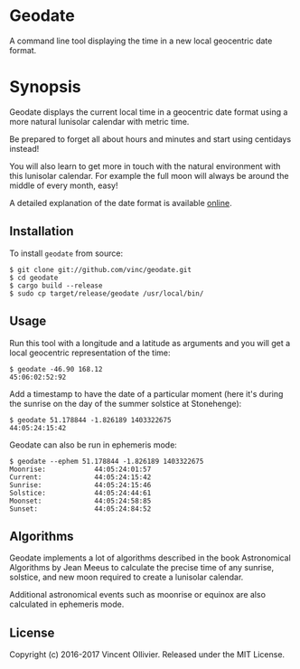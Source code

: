 Geodate
=======

A command line tool displaying the time in a new local geocentric date format.


Synopsis
========

Geodate displays the current local time in a geocentric date format using a
more natural lunisolar calendar with metric time.

Be prepared to forget all about hours and minutes and start using centidays
instead!

You will also learn to get more in touch with the natural environment with this
lunisolar calendar. For example the full moon will always be around the middle
of every month, easy!

A detailed explanation of the date format is available
[online](https://vinc.cc/essays/geocalendar.html).


Installation
------------

To install `geodate` from source:

    $ git clone git://github.com/vinc/geodate.git
    $ cd geodate
    $ cargo build --release
    $ sudo cp target/release/geodate /usr/local/bin/


Usage
-----

Run this tool with a longitude and a latitude as arguments and you will get
a local geocentric representation of the time:

    $ geodate -46.90 168.12
    45:06:02:52:92

Add a timestamp to have the date of a particular moment (here it's during the
sunrise on the day of the summer solstice at Stonehenge):

    $ geodate 51.178844 -1.826189 1403322675
    44:05:24:15:42

Geodate can also be run in ephemeris mode:

    $ geodate --ephem 51.178844 -1.826189 1403322675
    Moonrise:            44:05:24:01:57
    Current:             44:05:24:15:42
    Sunrise:             44:05:24:15:46
    Solstice:            44:05:24:44:61
    Moonset:             44:05:24:58:85
    Sunset:              44:05:24:84:52


Algorithms
----------

Geodate implements a lot of algorithms described in the book Astronomical
Algorithms by Jean Meeus to calculate the precise time of any sunrise,
solstice, and new moon required to create a lunisolar calendar.

Additional astronomical events such as moonrise or equinox are also calculated
in ephemeris mode.


License
-------

Copyright (c) 2016-2017 Vincent Ollivier. Released under the MIT License.
